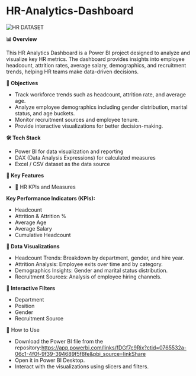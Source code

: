 # HR-Analytics-Dashboard
![HR DATASET](https://github.com/user-attachments/assets/450da3e9-5d4f-4aee-a0d7-cb2bfde6875f)

**📊 Overview**

This HR Analytics Dashboard is a Power BI project designed to analyze and visualize key HR metrics. The dashboard provides insights into employee headcount, attrition rates, average salary, demographics, and recruitment trends, helping HR teams make data-driven decisions.

**🎯 Objectives**

* Track workforce trends such as headcount, attrition rate, and average age.
* Analyze employee demographics including gender distribution, marital status, and age buckets.
* Monitor recruitment sources and employee tenure.
* Provide interactive visualizations for better decision-making.

**🛠️ Tech Stack**

* Power BI for data visualization and reporting
* DAX (Data Analysis Expressions) for calculated measures
* Excel / CSV dataset as the data source

**📌 Key Features**

* 🔹 HR KPIs and Measures

**Key Performance Indicators (KPIs):**

* Headcount
* Attrition & Attrition %
* Average Age
* Average Salary
* Cumulative Headcount

**🔹 Data Visualizations**

* Headcount Trends: Breakdown by department, gender, and hire year.
* Attrition Analysis: Employee exits over time and by category.
* Demographics Insights: Gender and marital status distribution.
* Recruitment Sources: Analysis of employee hiring channels.

**🔹 Interactive Filters**

* Department
* Position
* Gender
* Recruitment Source

🚀 How to Use

* Download the Power BI file from the repository:https://app.powerbi.com/links/fDGf7c9Rix?ctid=0765532a-06c1-4f0f-9f39-394689f5f8fe&pbi_source=linkShare
* Open it in Power BI Desktop.
* Interact with the visualizations using slicers and filters.
